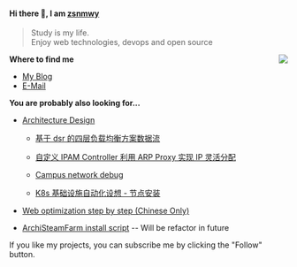#### Hi there 👋, I am [zsnmwy](https://zsnmwy.net/)

> Study is my life.  
> Enjoy web technologies, devops and open source

<img src="https://github-readme-stats-mrdulin.vercel.app/api?username=zsnmwy&show_icons=true&hide_border=true" align="right">

**Where to find me**

- [My Blog](https://zsnmwy.net/)
- [E-Mail](mailto:szlszl35622@gmail.com)

**You are probably also looking for...**

- [Architecture Design](https://github.com/zsnmwy/draw)
  - [基于 dsr 的四层负载均衡方案数据流](png/基于dsr的四层负载均衡方案数据流.png)

  - [自定义 IPAM Controller 利用 ARP Proxy 实现 IP 灵活分配](png/自定义IPAM-Controller-利用-ARP-Proxy-实现IP灵活分配.png)

  - [Campus network debug](png/Campus-network-debug.png)

  - [K8s 基础设施自动化设想 - 节点安装](png/K8s-基础设施自动化设想-节点安装.png)

- [Web optimization step by step (Chinese Only)](https://zsnmwy.net/p/%E5%BF%AB-%E5%BF%AB-%E5%BF%AB-%E5%A6%82%E4%BD%95%E6%8B%A5%E6%9C%89%E4%B8%80%E4%B8%AA%E7%A7%92%E5%BC%80%E7%9A%84%E5%8D%9A%E5%AE%A2/)

- [ArchiSteamFarm install script](https://github.com/zsnmwy/ArchiSteamFarm-Install-Script) -- Will be refactor in future

If you like my projects, you can subscribe me by clicking the "Follow" button. 
